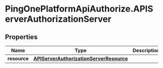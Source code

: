# PingOnePlatformApiAuthorize.APIServerAuthorizationServer

## Properties

Name | Type | Description | Notes
------------ | ------------- | ------------- | -------------
**resource** | [**APIServerAuthorizationServerResource**](APIServerAuthorizationServerResource.md) |  | 


